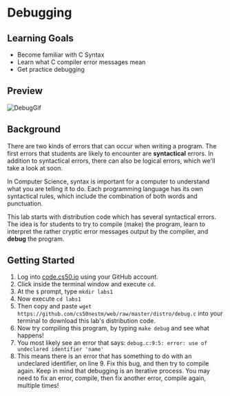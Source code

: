 # Debugging

## Learning Goals
  * Become familiar with C Syntax
  * Learn what C compiler error messages mean
  * Get practice debugging

## Preview

![DebugGif](https://raw.githubusercontent.com/cs50nestm/web/blob/master/labs/debug/debug.gif)

## Background

There are two kinds of errors that can occur when writing a program. The first errors that students are likely to encounter are **syntactical** errors. In addition to syntactical errors, there can also be logical errors, which we'll take a look at soon.

In Computer Science, syntax is important for a computer to understand what you are telling it to do. Each programming language has its own syntactical rules, which include the combination of both words and punctuation. 

This lab starts with distribution code which has several syntactical errors. The idea is for students to try to compile (make) the program, learn to interpret the rather cryptic error messages output by the compiler, and **debug** the program.

## Getting Started

1. Log into [code.cs50.io](https://code.cs50.io/) using your GitHub account. 
2. Click inside the terminal window and execute `cd`.
3. At the `$` prompt, type `mkdir labs1`
4. Now execute `cd labs1`
5. Then copy and paste `wget https://github.com/cs50nestm/web/raw/master/distro/debug.c` into your terminal to download this lab's distribution code.
6. Now try compiling this program, by typing `make debug` and see what happens!
7. You most likely see an error that says: `debug.c:9:5: error: use of undeclared identifier 'name'`
8. This means there is an error that has something to do with an undeclared identifier, on line 9. Fix this bug, and then try to compile again. Keep in mind that debugging is an iterative process. You may need to fix an error, compile, then fix another error, compile again, multiple times!




